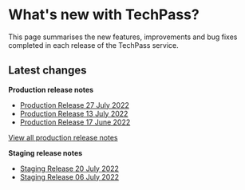 # What's new with TechPass?

This page summarises the new features, improvements and bug fixes completed in each release of the TechPass service.

## Latest changes

**Production release notes**
- [Production Release 27 July 2022](whats-new/production-release-notes?id=production-release-27-july-2022)
- [Production Release 13 July 2022](whats-new/production-release-notes?id=production-release-13-july-2022)
- [Production Release 17 June 2022](whats-new/production-release-notes?id=production-release-17-june-2022)  

[View all production release notes](/whats-new/production-release-notes)

**Staging release notes**
- [Staging Release 20 July 2022](whats-new/staging-release-notes?id=staging-release-20-july-2022)
- [Staging Release 06 July 2022](whats-new/staging-release-notes?id=staging-release-06-july-2022)

